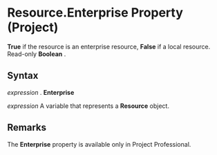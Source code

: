 
# Resource.Enterprise Property (Project)

 **True** if the resource is an enterprise resource, **False** if a local resource. Read-only **Boolean** .


## Syntax

 _expression_ . **Enterprise**

 _expression_ A variable that represents a **Resource** object.


## Remarks

The  **Enterprise** property is available only in Project Professional.

